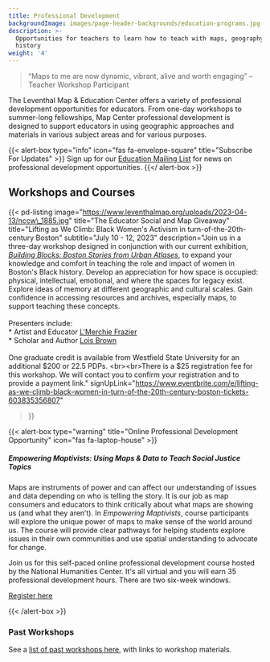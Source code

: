 ```yaml
---
title: Professional Development
backgroundImage: images/page-header-backgrounds/education-programs.jpg
description: >-
  Opportunities for teachers to learn how to teach with maps, geography, and
  history
weight: '4'
---
```


> “Maps to me are now dynamic, vibrant, alive and worth engaging” –Teacher Workshop Participant

The Leventhal Map & Education Center offers a variety of professional development opportunities for educators. From one-day workshops to summer-long fellowships, Map Center professional development is designed to support educators in using geographic approaches and materials in various subject areas and for various purposes.

{{\< alert-box type="info" icon="fas fa-envelope-square" title="Subscribe For Updates" >}}
Sign up for our [Education Mailing List](https://visitor.r20.constantcontact.com/manage/optin?v=001ty3slyDjv8WLvGvwSdG8euspYmx7UP1YNPw2RbQHz_d15WTFIS4Ksb90bD2Fx0OBYbhpfZ896VoKbMS6m87TTQGTPsIpdO4e29yiAmPsALE%3D) for news on professional development opportunities.
{{\</ alert-box >}}

## Workshops and Courses

{{\< pd-listing
image="https://www.leventhalmap.org/uploads/2023-04-13/nccw\_1885.jpg"
title="The Educator Social and Map Giveaway"
title="Lifting as We Climb: Black Women's Activism in turn-of-the-20th-century Boston"
subtitle="July 10 - 12, 2023"
description="Join us in a three-day workshop designed in conjunction with our current exhibition, *[Building Blocks: Boston Stories from Urban Atlases](https://www.leventhalmap.org/digital-exhibitions/building-blocks/)*, to expand your knowledge and comfort in teaching the role and impact of women in Boston's Black history. Develop an appreciation for how space is occupied: physical, intellectual, emotional, and where the spaces for legacy exist. Explore ideas of memory at different geographic and cultural scales. Gain confidence in accessing resources and archives, especially maps, to support teaching these concepts. <br><br>Presenters include: <br> \* Artist and Educator [L'Merchie Frazier](http://lmerchiefrazier.org/) <br>\* Scholar and Author [Lois Brown](https://english.asu.edu/content/lois-brown) <br><br>One graduate credit is available from Westfield State University for an additional $200 or 22.5 PDPs.
\<br>﻿﻿\<br>There is a $25 registration fee for this workshop. We will contact you to confirm your registration and to provide a payment link."
signUpLink="https://www.eventbrite.com/e/lifting-as-we-climb-black-women-in-turn-of-the-20th-century-boston-tickets-603835356807"

> }}

{{\< alert-box type="warning" title="Online Professional Development Opportunity" icon="fas fa-laptop-house" >}}

##### Empowering Maptivists: Using Maps & Data to Teach Social Justice Topics

Maps are instruments of power and can affect our understanding of issues and data depending on who is telling the story. It is our job as map consumers and educators to think critically about what maps are showing us (and what they aren’t). In *Empowering Maptivists*, course participants will explore the unique power of maps to make sense of the world around us. The course will provide clear pathways for helping students explore issues in their own communities and use spatial understanding to advocate for change.

Join us for this self-paced online professional development course hosted by the National Humanities Center. It's all virtual and you will earn 35 professional development hours. There are two six-week windows.

<a class="btn btn-xs btn-outline-primary mt-2" href="https://nationalhumanitiescenter.org/education-programs/courses/empowering-maptivists-using-maps-data-to-examine-social-issues-humanities-classroom/" target="_blank"><i class="fas fa-user-plus"></i> Register here</a>

{{\< /alert-box >}}

### Past Workshops

See a [list of past workshops here](/education/k12/past-workshops), with links to workshop materials.
